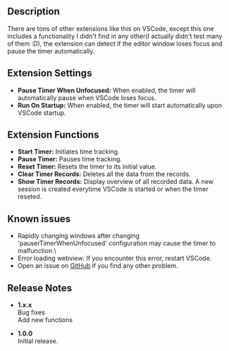 ## Description

There are tons of other extensions like this on VSCode, except this one includes a functionality I didn't find in any other(I actually didn't test many of them :D), the extension can detect if the editor window loses focus and pause the timer automatically.

## Extension Settings

* **Pause Timer When Unfocused:** When enabled, the timer will automatically pause when VSCode loses focus.
* **Run On Startup:** When enabled, the timer will start automatically upon VSCode startup.

## Extension Functions

* **Start Timer:** Initiates time tracking.
* **Pause Timer:** Pauses time tracking.
* **Reset Timer:** Resets the timer to its initial value.
* **Clear Timer Records:** Deletes all the data from the records.
* **Show Timer Records:** Display overview of all recorded data. A new session is created everytime VSCode is started or when the timer reseted.

## Known issues
* Rapidly changing windows after changing 'pauserTimerWhenUnfocused' configuration may cause the timer to malfunction.\
* Error loading webview: If you encounter this error, restart VSCode.
* Open an issue on [GitHub](https://github.com/GabrieIBro/chronus-timer-vscode) if you find any other problem.
## Release Notes
* **1.x.x**\
Bug fixes\
Add new functions

* **1.0.0**\
Initial release.

